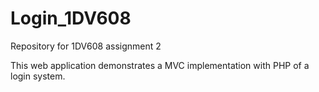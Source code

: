 # Login_1DV608
Repository for 1DV608 assignment 2

This web application demonstrates a MVC implementation with PHP of a login system.